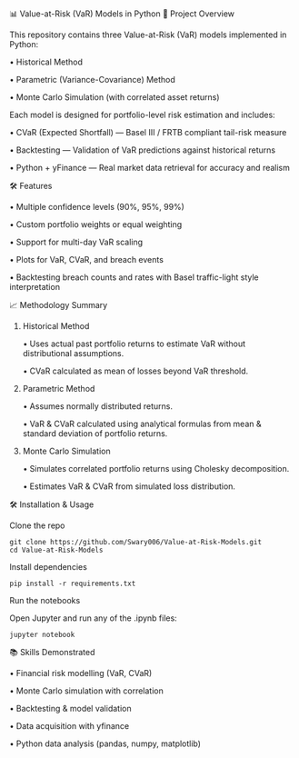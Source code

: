 📊 Value-at-Risk (VaR) Models in Python
📌 Project Overview

This repository contains three Value-at-Risk (VaR) models implemented in Python:

   • Historical Method

   • Parametric (Variance-Covariance) Method

   • Monte Carlo Simulation (with correlated asset returns)

Each model is designed for portfolio-level risk estimation and includes:

   • CVaR (Expected Shortfall) — Basel III / FRTB compliant tail-risk measure

   • Backtesting — Validation of VaR predictions against historical returns

   • Python + yFinance — Real market data retrieval for accuracy and realism

🛠 Features

  • Multiple confidence levels (90%, 95%, 99%)

  • Custom portfolio weights or equal weighting

  • Support for multi-day VaR scaling

  • Plots for VaR, CVaR, and breach events

  • Backtesting breach counts and rates with Basel traffic-light style interpretation

📈 Methodology Summary
1. Historical Method

   • Uses actual past portfolio returns to estimate VaR without distributional assumptions.

   • CVaR calculated as mean of losses beyond VaR threshold.

2. Parametric Method

   • Assumes normally distributed returns.

   • VaR & CVaR calculated using analytical formulas from mean & standard deviation of portfolio returns.

3. Monte Carlo Simulation

   • Simulates correlated portfolio returns using Cholesky decomposition.

   • Estimates VaR & CVaR from simulated loss distribution.

🛠️ Installation & Usage

  Clone the repo

    git clone https://github.com/Swary006/Value-at-Risk-Models.git
    cd Value-at-Risk-Models

  Install dependencies

    pip install -r requirements.txt

  Run the notebooks

  Open Jupyter and run any of the .ipynb files:
  
    jupyter notebook

📚 Skills Demonstrated

  • Financial risk modelling (VaR, CVaR)

  • Monte Carlo simulation with correlation

  • Backtesting & model validation

  • Data acquisition with yfinance

  • Python data analysis (pandas, numpy, matplotlib)
